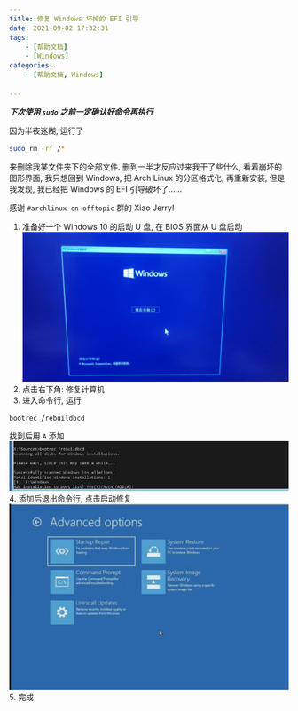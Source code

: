 ```yaml
---
title: 修复 Windows 坏掉的 EFI 引导
date: 2021-09-02 17:32:31
tags: 
    - [帮助文档]
    - [Windows]
categories:
    - [帮助文档, Windows]

---
```


***下次使用 `sudo` 之前一定确认好命令再执行***

因为半夜迷糊, 运行了
```bash
sudo rm -rf /*
```
来删除我某文件夹下的全部文件. 删到一半才反应过来我干了些什么, 看着崩坏的图形界面, 我只想回到 Windows, 把 Arch Linux 的分区格式化, 再重新安装, 但是我发现, 我已经把 Windows 的 EFI 引导破坏了……

<!-- more -->
感谢 `#archlinux-cn-offtopic` 群的 Xiao Jerry!

1. 准备好一个 Windows 10 的启动 U 盘, 在 BIOS 界面从 U 盘启动
![BOOT](../img/postimg/RepairEFI/boot.jpg)
2. 点击右下角: 修复计算机
3. 进入命令行, 运行
```
bootrec /rebuildbcd
```
找到后用 `A` 添加
![扫描 Windows 安装](../img/postimg/RepairEFI/bootrec.jpg)
4. 添加后退出命令行, 点击启动修复
![启动修复](../img/postimg/RepairEFI/startup-repair.jpg)
5. 完成